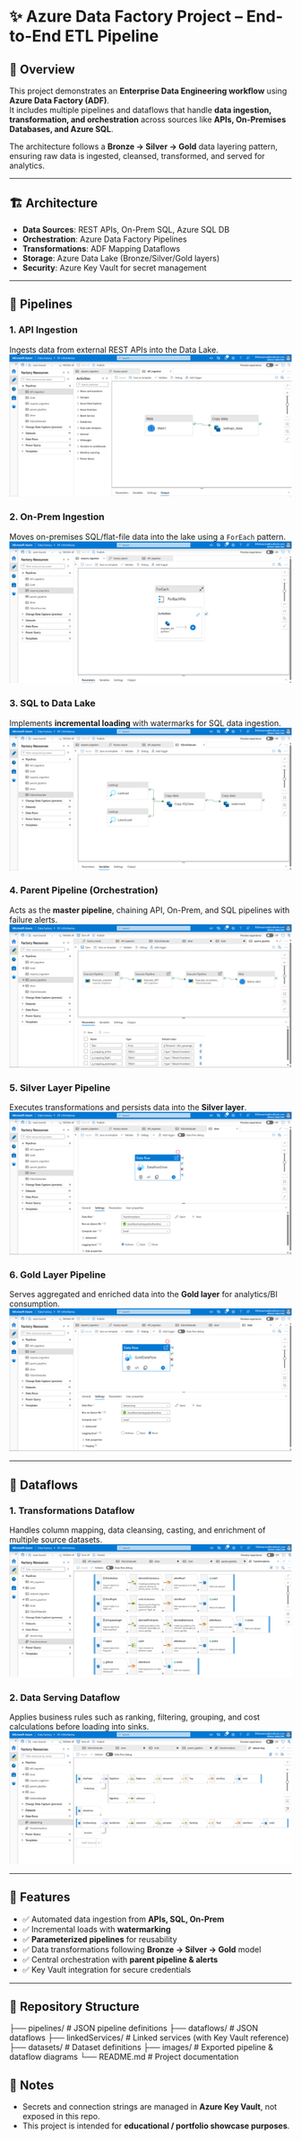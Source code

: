 # ✨ Azure Data Factory Project – End-to-End ETL Pipeline

## 📌 Overview
This project demonstrates an **Enterprise Data Engineering workflow** using **Azure Data Factory (ADF)**.  
It includes multiple pipelines and dataflows that handle **data ingestion, transformation, and orchestration** across sources like **APIs, On-Premises Databases, and Azure SQL**.  

The architecture follows a **Bronze → Silver → Gold** data layering pattern, ensuring raw data is ingested, cleansed, transformed, and served for analytics.

---

## 🏗️ Architecture
- **Data Sources**: REST APIs, On-Prem SQL, Azure SQL DB  
- **Orchestration**: Azure Data Factory Pipelines  
- **Transformations**: ADF Mapping Dataflows  
- **Storage**: Azure Data Lake (Bronze/Silver/Gold layers)  
- **Security**: Azure Key Vault for secret management  

---

## 🔄 Pipelines

### 1. API Ingestion  
Ingests data from external REST APIs into the Data Lake.  
![API Ingestion](images/API_ingestion.png)

### 2. On-Prem Ingestion  
Moves on-premises SQL/flat-file data into the lake using a `ForEach` pattern.  
![On-Prem Ingestion](images/on_prem_ingestion.png)

### 3. SQL to Data Lake  
Implements **incremental loading** with watermarks for SQL data ingestion.  
![SQL to Data Lake](images/SQLtoDatalake.png)

### 4. Parent Pipeline (Orchestration)  
Acts as the **master pipeline**, chaining API, On-Prem, and SQL pipelines with failure alerts.  
![Parent Pipeline](images/parent_pipeline.png)

### 5. Silver Layer Pipeline  
Executes transformations and persists data into the **Silver layer**.  
![Silver Pipeline](images/silver.png)

### 6. Gold Layer Pipeline  
Serves aggregated and enriched data into the **Gold layer** for analytics/BI consumption.  
![Gold Pipeline](images/Gold.png)

---

## 🔧 Dataflows

### 1. Transformations Dataflow  
Handles column mapping, data cleansing, casting, and enrichment of multiple source datasets.  
![Transformations](images/transformations_Dataflow.png)

### 2. Data Serving Dataflow  
Applies business rules such as ranking, filtering, grouping, and cost calculations before loading into sinks.  
![Data Serving](images/Dataserving.png)

---

## 🚀 Features
- ✅ Automated data ingestion from **APIs, SQL, On-Prem**  
- ✅ Incremental loads with **watermarking**  
- ✅ **Parameterized pipelines** for reusability  
- ✅ Data transformations following **Bronze → Silver → Gold** model  
- ✅ Central orchestration with **parent pipeline & alerts**  
- ✅ Key Vault integration for secure credentials  

---

## 📂 Repository Structure
├── pipelines/ # JSON pipeline definitions
├── dataflows/ # JSON dataflows
├── linkedServices/ # Linked services (with Key Vault reference)
├── datasets/ # Dataset definitions
├── images/ # Exported pipeline & dataflow diagrams
└── README.md # Project documentation

## 📝 Notes
- Secrets and connection strings are managed in **Azure Key Vault**, not exposed in this repo.  
- This project is intended for **educational / portfolio showcase purposes**.
